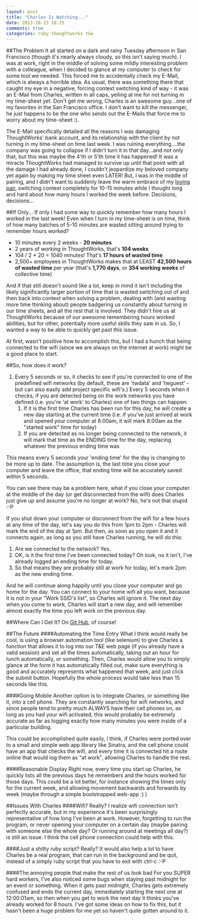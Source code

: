```yaml
---
layout: post
title: "Charles Is Watching..."
date: 2013-10-23 18:25
comments: true
categories: ruby thoughtworks t&e
---
```

##The Problem
It all started on a dark and rainy Tuesday afternoon in San Francisco (though it's nearly always cloudy, so this isn't saying much). I was at work, right in the middle of solving some mildly interesting problem with a colleague, when I decided to glance at my computer to check for some tool we needed. This forced me to accidentally check my E-Mail, which is always a horrible idea. As usual, there was something there that caught my eye in a negative, forcing context switching kind of way - it was an E-Mail from Charles, written in all caps, yelling at me for not turning in my time-sheet yet. Don't get me wrong, Charles is an awesome guy...one of my favorites in the San Francisco office. I don't want to kill the messenger, he just happens to be the one who sends out the E-Mails that force me to worry about my time-sheet :).

The E-Mail specifically detailed all the reasons I was damaging ThoughtWorks' bank account, and its relationship with the client by not turning in my time-sheet on time last week. I was ruining everything....the company was going to collapse if I didn't turn it in that day...and not only that, but this was maybe the 4'th or 5'th time it has happened! It was a miracle ThoughtWorks had managed to survive up until that point with all the damage I had already done, I couldn't jeopardize my beloved company yet again by making my time sheet even LATER! But, I was in the middle of pairing, and I didn't want to suddenly leave the warm embrace of my [loving pair](http://www.youtube.com/watch?v=dYBjVTMUQY0), switching context completely for 10-15 minutes while I thought long and hard about how many hours I worked the week before. Decisions, decisions...

##If Only...
If only I had some way to quickly remember how many hours I worked in the last week! Even when I turn in my time-sheet is on time, think of how many batches of 5-10 minutes are wasted sitting around trying to remember hours worked?

- 10 minutes every 2 weeks - **20 minutes**
- 2 years of working in ThoughtWorks, that's **104 weeks**
- 104 / 2 * 20 = 1040 minutes! That's **17 hours of wasted time**
- 2,500+ employees in ThoughtWorks makes that at LEAST **42,500 hours of wasted time** per year (that's **1,770 days**, or **354 working weeks** of collective time)

And if that still doesn't sound like a lot, keep in mind it isn't including the likely significantly larger portion of time that is wasted switching out of and then back into context when solving a problem, dealing with (and wasting more time thinking about) people badgering us constantly about turning in our time sheets, and all the rest that is involved. They didn't hire us at ThoughtWorks because of our awesome remembering hours worked abilities, but for other, potentially more useful skills they saw in us. So, I wanted a way to be able to quickly get past this issue.

At first, wasn't positive how to accomplish this, but I had a hunch that being connected to the wifi (since we are always on the internet at work) might be a good place to start.

##So, how does it work?
1. Every 5 seconds or so, it checks to see if you're connected to one of the predefined wifi networks (by default, these are 'twdata' and 'twguest' - but can also easily add project specific wifi's.) Every 5 seconds when it checks, if you are detected being on the work networks you have defined (i.e.  you're 'at work' to Charles) one of two things can happen:
    1. If it is the first time Charles has been run for this day, he will create a new day starting at the current time (i.e. if you've just arrived at work and opened your computer at 8:00am, it will mark 8:00am as the "started work" time for today)
    2. If you are detected as no longer being connected to the network, it will mark that time as the ENDING time for the day, replacing whatever the previous ending time was

This means every 5 seconds your 'ending time' for the day is changing to be more up to date. The assumption is, the last time you close your computer and leave the office, that ending time will be accurately saved within 5 seconds.

You can see there may be a problem here, what if you close your computer at the middle of the day (or get disconnected from the wifi) does Charles just give up and assume you're no longer at work? No, he's not that stupid :-P

If you shut down your computer or disconnect from the wifi for a few hours at any time of the day, let's say you do this from 1pm to 2pm - Charles will mark the end of the day at 1pm. But then, as soon as you open it and it connects again, as long as you still have Charles running, he will do this:

1. Are we connected to the network? Yes.
2. OK, is it the first time I've been connected today? Oh look, no it isn't, I've already logged an ending time for today.
3. So that means they are probably still at work for today, let's mark 2pm as the new ending time.

And he will continue along happily until you close your computer and go home for the day. You can connect to your home wifi all you want, because it is not in your "Work SSID's list", so Charles will ignore it. The next day when you come to work, Charles will start a new day, and will remember almost exactly the time you left work on the previous day.


##Where Can I Get It?
On [Git Hub](https://github.com/Scatchell/Charles), of course! 

##The Future
####Automating the Time Entry
What I think would really be cool, is using a browser automation tool (like selenium) to give Charles a function that allows it to log into our T&E web page (if you already have a valid session) and set all the times automatically, taking out an hour for lunch automatically, or something. Then, Charles would allow you to simply glance at the form it has automatically filled out, make sure everything is good and accurately represents what happened that week, and just click the submit button. Hopefully the whole process would take less than 15 seconds like this.

####Going Mobile
Another option is to integrate Charles, or something like it, into a cell phone. They are constantly searching for wifi networks, and since people tend to pretty much ALWAYS have their cell phones on, as long as you had your wifi activated, this would probably be extremely accurate as far as logging exactly how many minutes you were inside of a particular building.

This could be accomplished quite easily, I think, if Charles were ported over to a small and simple web app library like Sinatra, and the cell phone could have an app that checks the wifi, and every time it is connected hit a route online that would log them as "at work", allowing Charles to handle the rest.

####Reasonable Display
Right now, every time you start up Charles, he quickly lists all the previous days he remembers and the hours worked for those days. This could be a lot better, for instance showing the times only for the current week, and allowing movement backwards and forwards by week (maybe through a simple bootstrapped web-app :) )

##Issues With Charles
####Wifi? Really?
I realize wifi connection isn't perfectly accurate, but in my experience it's been surprisingly representative of how long I've been at work. However, forgetting to run the program, or never opening your computer on a certain day (maybe pairing with someone else the whole day? Or running around at meetings all day?) is still an issue. I think the cell phone connection could help with this.

####Just a shitty ruby script? Really?
It would also help a lot to have Charles be a real program, that can run in the background and be quit, instead of a simply ruby script that you have to exit with ctrl-c :-P

####The annoying people that make the rest of us look bad
For you SUPER hard workers, I've also noticed some bugs when staying past midnight for an event or something. When it gets past midnight, Charles gets extremely confused and ends the current day, immediately starting the next one at 12:00:01am, so then when you get to work the next day it thinks you've already worked for 8 hours. I've got some ideas on how to fix this, but it hasn't been a huge problem for me yet so haven't quite gotten around to it.
